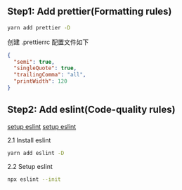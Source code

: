 ## Step1: Add prettier(Formatting rules)

<!-- TODO:在.prettierrc 中集成默认设置 -->

```bash
yarn add prettier -D
```

创建 .prettierrc 配置文件如下

```json
{
  "semi": true,
  "singleQuote": true,
  "trailingComma": "all",
  "printWidth": 120
}
```

## Step2: Add eslint(Code-quality rules)

[setup eslint](https://andrebnassis.medium.com/setting-eslint-on-a-react-typescript-project-2021-1190a43ffba)
[setup eslint](https://www.scien.cx/2021/05/31/how-to-integrate-eslint-with-your-react-typescript-project-2021/)

2.1 Install eslint

```bash
yarn add eslint -D
```

2.2 Setup eslint

```bash
npx eslint --init
```
